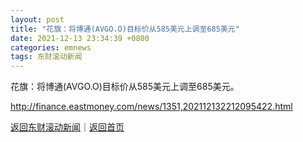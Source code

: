 ```yaml
---
layout: post
title: "花旗：将博通(AVGO.O)目标价从585美元上调至685美元"
date: 2021-12-13 23:34:39 +0800
categories: emnews
tags: 东财滚动新闻
---
```


花旗：将博通(AVGO.O)目标价从585美元上调至685美元。

<http://finance.eastmoney.com/news/1351,202112132212095422.html>

[返回东财滚动新闻](//finews.withounder.com/emnews/)｜[返回首页](//finews.withounder.com/)